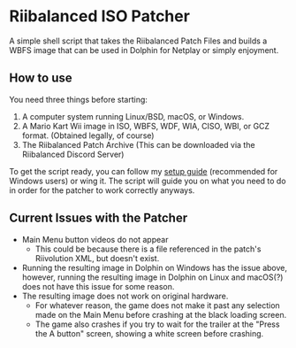 # Riibalanced ISO Patcher

A simple shell script that takes the Riibalanced Patch Files and builds a WBFS image that can be used in Dolphin for Netplay or simply enjoyment.

## How to use

You need three things before starting:

1. A computer system running Linux/BSD, macOS, or Windows.
2. A Mario Kart Wii image in ISO, WBFS, WDF, WIA, CISO, WBI, or GCZ format. (Obtained legally, of course)
3. The Riibalanced Patch Archive (This can be downloaded via the Riibalanced Discord Server)

To get the script ready, you can follow my [setup guide](SETUP.md) (recommended for Windows users) or wing it. The script will guide you on what you need to do in order for the patcher to work correctly anyways.

## Current Issues with the Patcher

* Main Menu button videos do not appear
  * This could be because there is a file referenced in the patch's Riivolution XML, but doesn't exist.
* Running the resulting image in Dolphin on Windows has the issue above, however, running the resulting image in Dolphin on Linux and macOS(?) does not have this issue for some reason.
* The resulting image does not work on original hardware.
  * For whatever reason, the game does not make it past any selection made on the Main Menu before crashing at the black loading screen.
  * The game also crashes if you try to wait for the trailer at the "Press the A button" screen, showing a white screen before crashing. 
